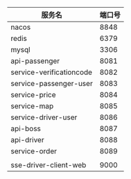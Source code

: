 | 服务名                      | 端口号  |
|--------------------------|------|
| nacos                    | 8848 |
| redis                    | 6379 |
| mysql                    | 3306 |
| api-passenger            | 8081 |
| service-verificationcode | 8082 |
| service-passenger-user   | 8083 |
| service-price            | 8084 |
| service-map              | 8085 |
| service-driver-user      | 8086 |
| api-boss                 | 8087 |
| api-driver               | 8088 |
| service-order            | 8089 |
|                          |      |
| sse-driver-client-web    | 9000 |

